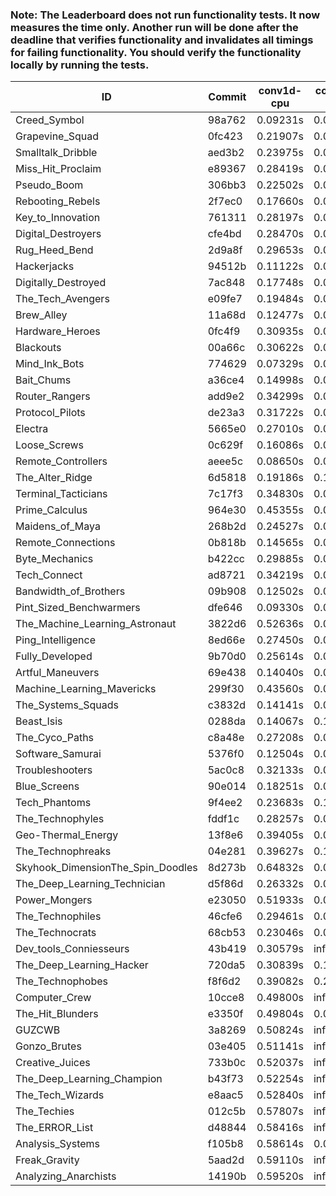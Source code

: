 ### Note: The Leaderboard does not run functionality tests. It now measures the time only. Another run will be done after the deadline that verifies functionality and invalidates all timings for failing functionality. You should verify the functionality locally by running the tests.

|ID|Commit|conv1d-cpu|conv1d-gpu|DWSPConv2D-gpu|gemm-gpu|avg|
|-|-|-|-|-|-|-|
|Creed_Symbol|98a762|0.09231s|0.04870s|3.03827s|1.85317s|1.25811s|
|Grapevine_Squad|0fc423|0.21907s|0.06734s|3.09589s|1.83384s|1.30404s|
|Smalltalk_Dribble|aed3b2|0.23975s|0.06637s|3.02174s|1.96742s|1.32382s|
|Miss_Hit_Proclaim|e89367|0.28419s|0.07044s|3.08638s|1.87425s|1.32881s|
|Pseudo_Boom|306bb3|0.22502s|0.04916s|3.09203s|1.96754s|1.33344s|
|Rebooting_Rebels|2f7ec0|0.17660s|0.07038s|3.11788s|2.05206s|1.35423s|
|Key_to_Innovation|761311|0.28197s|0.05107s|3.15609s|1.93136s|1.35512s|
|Digital_Destroyers|cfe4bd|0.28470s|0.06617s|3.06292s|2.03938s|1.36329s|
|Rug_Heed_Bend|2d9a8f|0.29653s|0.06301s|2.99218s|2.11711s|1.36721s|
|Hackerjacks|94512b|0.11122s|0.06625s|3.31390s|2.14921s|1.41014s|
|Digitally_Destroyed|7ac848|0.17748s|0.07350s|3.35134s|2.08558s|1.42198s|
|The_Tech_Avengers|e09fe7|0.19484s|0.06443s|3.39896s|2.09539s|1.43840s|
|Brew_Alley|11a68d|0.12477s|0.05518s|3.43195s|2.15434s|1.44156s|
|Hardware_Heroes|0fc4f9|0.30935s|0.07257s|3.33608s|2.06412s|1.44553s|
|Blackouts|00a66c|0.30622s|0.07307s|3.16255s|2.24672s|1.44714s|
|Mind_Ink_Bots|774629|0.07329s|0.06897s|3.46301s|2.18699s|1.44807s|
|Bait_Chums|a36ce4|0.14998s|0.06754s|3.35654s|2.27549s|1.46239s|
|Router_Rangers|add9e2|0.34299s|0.07341s|3.37198s|2.09289s|1.47032s|
|Protocol_Pilots|de23a3|0.31722s|0.08420s|3.37181s|2.13530s|1.47714s|
|Electra|5665e0|0.27010s|0.08206s|3.44082s|2.14649s|1.48487s|
|Loose_Screws|0c629f|0.16086s|0.07489s|3.40602s|2.29825s|1.48501s|
|Remote_Controllers|aeee5c|0.08650s|0.05014s|3.63916s|2.17586s|1.48792s|
|The_Alter_Ridge|6d5818|0.19186s|0.10733s|3.46674s|2.20062s|1.49164s|
|Terminal_Tacticians|7c17f3|0.34830s|0.07477s|3.43604s|2.11881s|1.49448s|
|Prime_Calculus|964e30|0.45355s|0.07775s|3.39653s|2.11784s|1.51142s|
|Maidens_of_Maya|268b2d|0.24527s|0.07073s|3.38086s|2.36942s|1.51657s|
|Remote_Connections|0b818b|0.14565s|0.05738s|3.60631s|2.25915s|1.51712s|
|Byte_Mechanics|b422cc|0.29885s|0.06748s|3.34645s|2.39486s|1.52691s|
|Tech_Connect|ad8721|0.34219s|0.07362s|3.40007s|2.33611s|1.53800s|
|Bandwidth_of_Brothers|09b908|0.12502s|0.08844s|3.78980s|2.19398s|1.54931s|
|Pint_Sized_Benchwarmers|dfe646|0.09330s|0.06199s|3.70758s|2.35528s|1.55454s|
|The_Machine_Learning_Astronaut|3822d6|0.52636s|0.08228s|3.41755s|2.19391s|1.55502s|
|Ping_Intelligence|8ed66e|0.27450s|0.07118s|3.41577s|2.49293s|1.56360s|
|Fully_Developed|9b70d0|0.25614s|0.06992s|3.44242s|2.52254s|1.57276s|
|Artful_Maneuvers|69e438|0.14040s|0.08424s|3.73490s|2.41851s|1.59451s|
|Machine_Learning_Mavericks|299f30|0.43560s|0.07875s|3.40480s|2.46524s|1.59610s|
|The_Systems_Squads|c3832d|0.14141s|0.04956s|3.68572s|2.51231s|1.59725s|
|Beast_Isis|0288da|0.14067s|0.10364s|3.80140s|2.36083s|1.60163s|
|The_Cyco_Paths|c8a48e|0.27208s|0.09280s|3.78710s|2.28127s|1.60831s|
|Software_Samurai|5376f0|0.12504s|0.05055s|3.44681s|2.83990s|1.61558s|
|Troubleshooters|5ac0c8|0.32133s|0.07058s|3.76584s|2.35983s|1.62940s|
|Blue_Screens|90e014|0.18251s|0.07370s|3.74699s|2.51623s|1.62986s|
|Tech_Phantoms|9f4ee2|0.23683s|0.10487s|3.63197s|2.55700s|1.63267s|
|The_Technophyles|fddf1c|0.28257s|0.05104s|3.85007s|2.40216s|1.64646s|
|Geo-Thermal_Energy|13f8e6|0.39405s|0.08351s|3.75713s|2.41760s|1.66307s|
|The_Technophreaks|04e281|0.39627s|0.16029s|3.73145s|2.37646s|1.66612s|
|Skyhook_DimensionThe_Spin_Doodles|8d273b|0.64832s|0.08009s|3.42249s|2.90364s|1.76364s|
|The_Deep_Learning_Technician|d5f86d|0.26332s|0.07164s|3.42688s|4.76902s|2.13271s|
|Power_Mongers|e23050|0.51933s|0.04952s|3.46185s|4.78340s|2.20352s|
|The_Technophiles|46cfe6|0.29461s|0.07328s|3.43566s|5.01405s|2.20440s|
|The_Technocrats|68cb53|0.23046s|0.09414s|3.50523s|6.05717s|2.47175s|
|Dev_tools_Conniesseurs|43b419|0.30579s|infs|infs|4.77190s|infs|
|The_Deep_Learning_Hacker|720da5|0.30839s|0.13641s|infs|2.94256s|infs|
|The_Technophobes|f8f6d2|0.39082s|0.22216s|infs|2.39517s|infs|
|Computer_Crew|10cce8|0.49800s|infs|infs|4.65733s|infs|
|The_Hit_Blunders|e3350f|0.49804s|0.06613s|infs|4.75123s|infs|
|GUZCWB|3a8269|0.50824s|infs|infs|4.77831s|infs|
|Gonzo_Brutes|03e405|0.51141s|infs|infs|4.65916s|infs|
|Creative_Juices|733b0c|0.52037s|infs|infs|4.84350s|infs|
|The_Deep_Learning_Champion|b43f73|0.52254s|infs|infs|4.79124s|infs|
|The_Tech_Wizards|e8aac5|0.52840s|infs|infs|4.95232s|infs|
|The_Techies|012c5b|0.57807s|infs|infs|4.97494s|infs|
|The_ERROR_List|d48844|0.58416s|infs|infs|4.97699s|infs|
|Analysis_Systems|f105b8|0.58614s|0.05530s|infs|infs|infs|
|Freak_Gravity|5aad2d|0.59110s|infs|infs|5.06678s|infs|
|Analyzing_Anarchists|14190b|0.59520s|infs|infs|4.99817s|infs|
